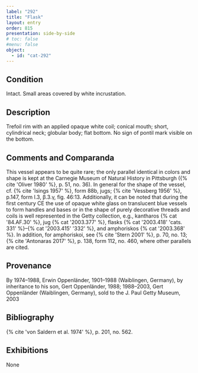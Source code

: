 ```yaml
---
label: "292"
title: "Flask"
layout: entry
order: 815
presentation: side-by-side
# toc: false
#menu: false 
object:
  - id: "cat-292"
---
```


## Condition

Intact. Small areas covered by white incrustation.

## Description

Trefoil rim with an applied opaque white coil; conical mouth; short, cylindrical neck; globular body; flat bottom. No sign of pontil mark visible on the bottom.

## Comments and Comparanda

This vessel appears to be quite rare; the only parallel identical in colors and shape is kept at the Carnegie Museum of Natural History in Pittsburgh ({% cite 'Oliver 1980' %}, p. 51, no. 36). In general for the shape of the vessel, cf. {% cite 'Isings 1957' %}, form 88b, jugs; {% cite 'Vessberg 1956' %}, p.147, form I.3, β.3.γ, fig. 46:13. Additionally, it can be noted that during the first century CE the use of opaque white glass on translucent blue vessels to form handles and bases or in the shape of purely decorative threads and coils is well represented in the Getty collection, e.g., kantharos {% cat '84.AF.30' %}, jug {% cat '2003.377' %}, flasks {% cat '2003.418' 'cats. 331' %}–{% cat '2003.415' '332' %}, and amphoriskos {% cat '2003.368' %}. In addition, for amphoriskoi, see {% cite 'Stern 2001' %}, p. 70, no. 13; {% cite 'Antonaras 2017' %}, p. 138, form 112, no. 460, where other parallels are cited.

## Provenance

By 1974–1988, Erwin Oppenländer, 1901–1988 (Waiblingen, Germany), by inheritance to his son, Gert Oppenländer, 1988; 1988–2003, Gert Oppenländer (Waiblingen, Germany), sold to the J. Paul Getty Museum, 2003

## Bibliography

{% cite 'von Saldern et al. 1974' %}, p. 201, no. 562.

## Exhibitions

None